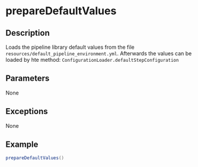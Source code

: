 # prepareDefaultValues

## Description

Loads the pipeline library default values from the file `resources/default_pipeline_environment.yml`.
Afterwards the values can be loaded by hte method: `ConfigurationLoader.defaultStepConfiguration` 

## Parameters

None

## Exceptions

None

## Example

```groovy
prepareDefaultValues()
```




